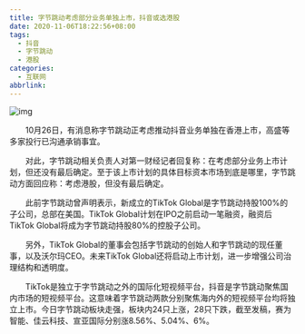 ```yaml
---
title: 字节跳动考虑部分业务单独上市，抖音或选港股
date: 2020-11-06T18:22:56+08:00
tags:
  - 抖音
  - 字节跳动
  - 港股
categories:
  - 互联网
abbrlink:
---
```


![img](https://cdn.jsdelivr.net/gh/yakeing/Documentation@main/Hexo/images/57e0-kcaeqzx0632582.jpg)

　　10月26日，有消息称字节跳动正考虑推动抖音业务单独在香港上市，高盛等多家投行已沟通承销事宜。

　　对此，字节跳动相关负责人对第一财经记者回复称：在考虑部分业务上市计划，但还没有最后确定。至于该上市计划的具体目标资本市场到底是哪里，字节跳动方面回应称：考虑港股，但没有最后确定。

　　此前字节跳动曾声明表示，新成立的TikTok Global是字节跳动持股100%的子公司，总部在美国。TikTok Global计划在IPO之前启动一笔融资，融资后TikTok Global将成为字节跳动持股80%的控股子公司。

　　另外，TikTok Global的董事会包括字节跳动的创始人和字节跳动的现任董事，以及沃尔玛CEO。未来TikTok Global还将启动上市计划，进一步增强公司治理结构和透明度。

　　TikTok是独立于字节跳动之外的国际化短视频平台，抖音是字节跳动聚焦国内市场的短视频平台。这意味着字节跳动两款分别聚焦海内外的短视频平台均将独立上市。今日字节跳动板块走强，板块内24只上涨，28只下跌，截至发稿，赛为智能、佳云科技、宣亚国际分别涨8.56%、5.04%、6%。